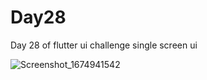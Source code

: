 # Day28

Day 28 of flutter ui challenge
single screen ui

![Screenshot_1674941542](https://user-images.githubusercontent.com/66890167/215292233-e7173ce7-eba1-4e9a-b416-94a3c1454b7b.png)
